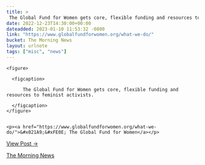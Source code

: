 ```yaml
---
title: > 
 The Global Fund for Women gets core, flexible funding and resources to feminist activists.
date: 2022-12-23T14:30:00+00:00
dateadded: 2023-01-10 11:53:32 -0800
link: "https://www.globalfundforwomen.org/what-we-do/"
bucket: The Morning News
layout: urlnote
tags: ["misc", "news"]
--- 
```




  
    
  

  
    <figure>
      
      <figcaption>
        
          The Global Fund for Women gets core, flexible funding and resources to feminist activists.
        
      </figcaption>
    </figure>

    
    <p><a href="https://www.globalfundforwomen.org/what-we-do/">&#x021A9;&#xFE0E; The Global Fund for Women</a></p>
    
  
  <p><a href="https://themorningnews.org/p/the-global-fund-for-women-gets-core-flexible-funding-and-resources-to-femin">View Post &rarr;</a></p>



 <!-- end excerpt --> 
<div class='bucket'><a class='internal-link' href='/buckets/the-morning-news'>The Morning News</a></div> 
